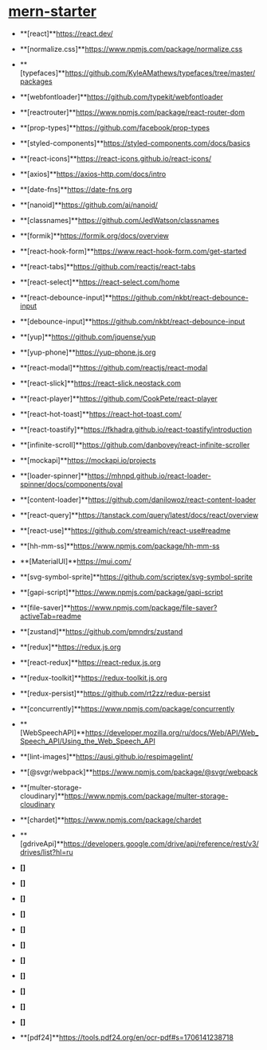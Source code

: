 # **[mern-starter](https://github.com/Belka-S/mern-starter)**

- **[react]**https://react.dev/
- **[normalize.css]**https://www.npmjs.com/package/normalize.css
- **[typefaces]**https://github.com/KyleAMathews/typefaces/tree/master/packages
- **[webfontloader]**https://github.com/typekit/webfontloader
- **[reactrouter]**https://www.npmjs.com/package/react-router-dom
- **[prop-types]**https://github.com/facebook/prop-types
- **[styled-components]**https://styled-components.com/docs/basics
- **[react-icons]**https://react-icons.github.io/react-icons/
- **[axios]**https://axios-http.com/docs/intro
- **[date-fns]**https://date-fns.org
- **[nanoid]**https://github.com/ai/nanoid/
- **[classnames]**https://github.com/JedWatson/classnames
- **[formik]**https://formik.org/docs/overview
- **[react-hook-form]**https://www.react-hook-form.com/get-started
- **[react-tabs]**https://github.com/reactjs/react-tabs
- **[react-select]**https://react-select.com/home
- **[react-debounce-input]**https://github.com/nkbt/react-debounce-input
- **[debounce-input]**https://github.com/nkbt/react-debounce-input
- **[yup]**https://github.com/jquense/yup
- **[yup-phone]**https://yup-phone.js.org
- **[react-modal]**https://github.com/reactjs/react-modal
- **[react-slick]**https://react-slick.neostack.com
- **[react-player]**https://github.com/CookPete/react-player
- **[react-hot-toast]**https://react-hot-toast.com/
- **[react-toastify]**https://fkhadra.github.io/react-toastify/introduction
- **[infinite-scroll]**https://github.com/danbovey/react-infinite-scroller
- **[mockapi]**https://mockapi.io/projects
- **[loader-spinner]**https://mhnpd.github.io/react-loader-spinner/docs/components/oval
- **[content-loader]**https://github.com/danilowoz/react-content-loader
- **[react-query]**https://tanstack.com/query/latest/docs/react/overview
- **[react-use]**https://github.com/streamich/react-use#readme
- **[hh-mm-ss]**https://www.npmjs.com/package/hh-mm-ss
- **[MaterialUI]**https://mui.com/
- **[svg-symbol-sprite]**https://github.com/scriptex/svg-symbol-sprite
- **[gapi-script]**https://www.npmjs.com/package/gapi-script
- **[file-saver]**https://www.npmjs.com/package/file-saver?activeTab=readme
- **[zustand]**https://github.com/pmndrs/zustand
- **[redux]**https://redux.js.org
- **[react-redux]**https://react-redux.js.org
- **[redux-toolkit]**https://redux-toolkit.js.org
- **[redux-persist]**https://github.com/rt2zz/redux-persist
- **[concurrently]**https://www.npmjs.com/package/concurrently
- **[WebSpeechAPI]**https://developer.mozilla.org/ru/docs/Web/API/Web_Speech_API/Using_the_Web_Speech_API
- **[lint-images]**https://ausi.github.io/respimagelint/
- **[@svgr/webpack]**https://www.npmjs.com/package/@svgr/webpack

- **[multer-storage-cloudinary]**https://www.npmjs.com/package/multer-storage-cloudinary
- **[chardet]**https://www.npmjs.com/package/chardet
- **[gdriveApi]**https://developers.google.com/drive/api/reference/rest/v3/drives/list?hl=ru
- **[]**
- **[]**
- **[]**
- **[]**
- **[]**
- **[]**
- **[]**
- **[]**
- **[]**
- **[]**
- **[]**

- **[pdf24]**https://tools.pdf24.org/en/ocr-pdf#s=1706141238718

